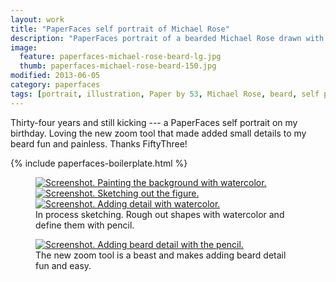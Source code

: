 ```yaml
---
layout: work
title: "PaperFaces self portrait of Michael Rose"
description: "PaperFaces portrait of a bearded Michael Rose drawn with Paper by 53 on an iPad."
image: 
  feature: paperfaces-michael-rose-beard-lg.jpg
  thumb: paperfaces-michael-rose-beard-150.jpg
modified: 2013-06-05
category: paperfaces
tags: [portrait, illustration, Paper by 53, Michael Rose, beard, self portrait]
---
```


Thirty-four years and still kicking --- a PaperFaces self portrait on my birthday. Loving the new zoom tool that made added small details to my beard fun and painless. Thanks FiftyThree!

{% include paperfaces-boilerplate.html %}

<figure class="third">
	<a href="{{ site.url }}/images/michael-rose-beard-process-1-lg.jpg"><img src="{{ site.url }}/images/michael-rose-beard-process-1-600.jpg" alt="Screenshot. Painting the background with watercolor."></a>
	<a href="{{ site.url }}/images/michael-rose-beard-process-2-lg.jpg"><img src="{{ site.url }}/images/michael-rose-beard-process-2-600.jpg" alt="Screenshot. Sketching out the figure."></a>
	<a href="{{ site.url }}/images/michael-rose-beard-process-3-lg.jpg"><img src="{{ site.url }}/images/michael-rose-beard-process-3-600.jpg" alt="Screenshot. Adding detail with watercolor."></a>
	<figcaption>In process sketching. Rough out shapes with watercolor and define them with pencil.</figcaption>
</figure>

<figure>
	<a href="{{ site.url }}/images/michael-rose-beard-process-4-lg.jpg"><img src="{{ site.url }}/images/michael-rose-beard-process-4-600.jpg" alt="Screenshot. Adding beard detail with the pencil."></a>
	<figcaption>The new zoom tool is a beast and makes adding beard detail fun and easy.</figcaption>
</figure>